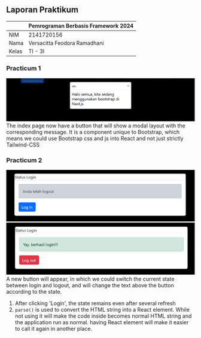 ## Laporan Praktikum

|  | Pemrograman Berbasis Framework 2024 |
|--|--|
| NIM |  2141720156|
| Nama |  Versacitta Feodora Ramadhani |
| Kelas | TI - 3I |

### Practicum 1
![Screenshot](README-pic/1a.png)<br/>
The index page now have a button that will show a modal layout with the corresponding message. It is a component unique to Bootstrap, which means we could use Bootstrap css and js into React and not just strictly Tailwind-CSS
<br/>

### Practicum 2
![Screenshot](README-pic/2a.png)<br/>
![Screenshot](README-pic/2b.png)<br/>
A new button will appear, in which we could switch the current state between login and logout, and will change the text above the button according to the state.<br/>
1. After clicking 'Login', the state remains even after several refresh
2. `parse()` is used to convert the HTML string into a React element. While not using it will make the code inside becomes normal HTML string and the application run as normal. having React element will make it easier to call it again in another place.
<br/>
